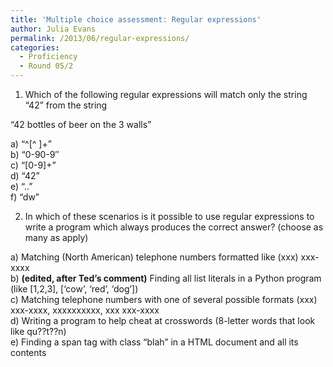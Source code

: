 ```yaml
---
title: 'Multiple choice assessment: Regular expressions'
author: Julia Evans
permalink: /2013/06/regular-expressions/
categories:
  - Proficiency
  - Round 05/2
---
```

1) Which of the following regular expressions will match only the string &#8220;42&#8221; from the string

&#8220;42 bottles of beer on the 3 walls&#8221;

a) &#8220;^[^ ]+&#8221;  
b) &#8220;0-90-9&#8243;  
c) &#8220;[0-9]+&#8221;  
d) &#8220;42&#8221;  
e) &#8220;..&#8221;  
f) &#8220;dw&#8221;

2) In which of these scenarios is it possible to use regular expressions to write a program which always produces the correct answer? (choose as many as apply)

a) Matching (North American) telephone numbers formatted like (xxx) xxx-xxxx  
b) **(edited, after Ted&#8217;s comment)** Finding all list literals in a Python program (like [1,2,3], [&#8216;cow&#8217;, &#8216;red&#8217;, &#8216;dog&#8217;])  
c) Matching telephone numbers with one of several possible formats (xxx) xxx-xxxx, xxxxxxxxxx, xxx xxx-xxxx  
d) Writing a program to help cheat at crosswords (8-letter words that look like qu??t??n)  
e) Finding a span tag with class &#8220;blah&#8221; in a HTML document and all its contents
